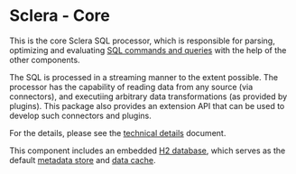 # Sclera - Core

This is the core Sclera SQL processor, which is responsible for parsing, optimizing and evaluating [SQL commands and queries](https://www.scleradb.com/doc/ref/sqlintro) with the help of the other components.

The SQL is processed in a streaming manner to the extent possible. The processor has the capability of reading data from any source (via connectors), and executiing arbitrary data transformations (as provided by plugins). This package also provides an extension API that can be used to develop such connectors and plugins.

For the details, please see the [technical details](https://www.scleradb.com/doc/ref/technical) document.

This component includes an embedded [H2 database](http://www.h2database.com), which serves as the default [metadata store](https://www.scleradb.com/doc/ref/technical#metadata-store) and [data cache](https://www.scleradb.com/doc/ref/technical#cache-store).
